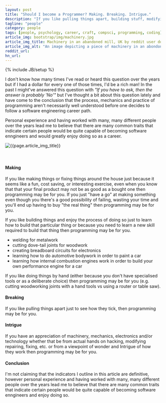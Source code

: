 ```yaml
---
layout: post
title: "Should I become a Programmer? Making. Breaking. Intrigue."
description: "If you like pulling things apart, building stuff, modifying stuff or are good with your hands, then programming might be for you"
tagline: "people"
category: people
tags: [people, psychology, career, craft, compsci, programming, coding]
article_img: bootstrap/img/machinery.jpg
article_img_title: Machinery in an abandoned mill, UK by reddit user donebythehands
article_img_alt: "An image depicting a piece of machinery in an abondoned mill from the subreddit: MachinePorn"
reddit_url:
hn_url:
---
```

{% include JB/setup %}
<div class="intro">
  <div class="intro-txt">
  <p>
    I don't know how many times I've read or heard this question over the years but if I had a dollar for every one of those times, I'd be a rich man! In the past I might've answered this question with <i>"If you have to ask, then the answer is probably 'No'"</i> but I've thought a bit about this question lately and have come to the conclusion that the process, mechanics and practice of programming aren't necessarily well understood before one decides to follow a software engineering career path.
  </p>
  <p>
    Personal experience and having worked with many, many different people over the years lead me to believe that there are many common traits that indicate certain people would be quite capable of becoming software enngineers and would greatly enjoy doing so as a career.
  </p>
  </div>
<div class="intro-img-border">
<div class="intro-img-bevel">
<div class="intro-img">
<img class="article-image" alt="{{page.article_img_title}}" title="{{page.article_img_title}}" src="{{ASSET_PATH}}/{{page.article_img}}"/>
</div>
</div>
</div>
</div>
<br/>
<br/>


#### Making
If you like making things or fixing things around the house just because it seems like a fun, cost saving, or interesting exercise, even when you know that that your final product may not be as good as a bought one then programming may be for you. If you just "have a go" at making something even though you there's a good possibility of failing, wasting your time and you'll end up having to buy "the real thing" then programming may be for you.


If you like building things and enjoy the process of doing so just to learn how to build that particular thing or because you need to learn a new skill required to build that thing then programming may be for you.

 * welding for metalwork
 * cutting dove-tail joints for woodwork
 * creating breadboard circuits for electronics
 * learning how to do automotive bodywork in order to paint a car
 * learning how internal combustion engines work in order to build your own performance engine for a car

 
If you like doing things by hand (either because you don't have specialised tools or as a deliberate choice) then programming may be for you (e.g. cutting woodworking joints with a hand tools vs using a router or table saw).
 

#### Breaking
If you like pulling things apart just to see how they tick, then programming may be for you. 


#### Intrigue 
If you have an appreciation of machinery, mechanics, electronics and/or technology whether that be from actual hands on hacking, modifying repairing, fixing, etc. or from a viewpoint of wonder and Intrigue of how they work then programming may be for you. 



#### Conclusion

I'm not claiming that the indicators I outline in this article are definitive, however personal experience and having worked with many, many different people over the years lead me to believe that there are many common traits that indicate certain people would be quite capable of becoming software enngineers and enjoy doing so.